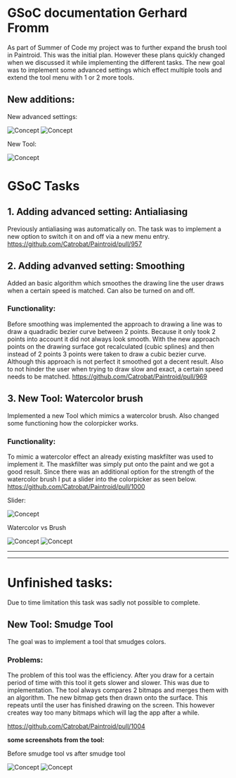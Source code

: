 # GSoC documentation Gerhard Fromm

As part of Summer of Code my project was to further expand the brush tool in Paintroid.
This was the initial plan. However these plans quickly changed when we discussed it while implementing the different tasks.
The new goal was to implement some advanced settings which effect multiple tools and extend the tool menu with 1 or 2 more tools.

## New additions:
New advanced settings: 

![Concept](https://i.imgur.com/SFo5C0B.png)
![Concept](https://i.imgur.com/rUOgVoU.png)

New Tool:

![Concept](https://i.imgur.com/PLrNj4l.png)


# GSoC Tasks

## 1. Adding advanced setting: Antialiasing
Previously antialiasing was automatically on. The task was to 
implement a new option to switch it on and off via a new menu entry.
https://github.com/Catrobat/Paintroid/pull/957

## 2. Adding advanved setting: Smoothing
Added an basic algorithm which smoothes the drawing line the user
draws when a certain speed is matched. Can also be turned on and off.

### Functionality:
Before smoothing was implemented the approach to drawing a line was to draw a quadradic bezier curve
between 2 points. Because it only took 2 points into account it did not always look smooth. With the 
new approach points on the drawing surface got recalculated (cubic splines) and then instead of 2 points
3 points were taken to draw a cubic bezier curve. Although this approach is not perfect it smoothed got
a decent result. Also to not hinder the user when trying to draw slow and exact, a certain speed needs to be matched.
https://github.com/Catrobat/Paintroid/pull/969

## 3. New Tool: Watercolor brush
Implemented a new Tool which mimics a watercolor brush.
Also changed some functioning how the colorpicker works.

### Functionality:
To mimic a watercolor effect an already existing maskfilter was used to implement it.
The maskfilter was simply put onto the paint and we got a good result. Since there was 
an additional option for the strength of the watercolor brush I put a slider into the colorpicker as seen below.
https://github.com/Catrobat/Paintroid/pull/1000

Slider:

![Concept](https://i.imgur.com/M6KAko8.png)

Watercolor vs Brush

![Concept](https://i.imgur.com/Zae42Gc.png)
![Concept](https://i.imgur.com/C7BMc53.png)


------------------------------------------------------------------------------------------------------------------------------------------------------------
------------------------------------------------------------------------------------------------------------------------------------------------------------
# Unfinished tasks:
Due to time limitation this task was sadly not possible to complete.

## New Tool: Smudge Tool
The goal was to implement a tool that smudges colors. 

### Problems: 
The problem of this tool was the efficiency. After you draw for a certain period of time with this tool
it gets slower and slower. This was due to implementation. The tool always compares 2 bitmaps and merges them 
with an algorithm. The new bitmap gets then drawn onto the surface. This repeats until the user has finished drawing on the screen.
This however creates way too many bitmaps which will lag the app after a while.

https://github.com/Catrobat/Paintroid/pull/1004

**some screenshots from the tool:**

Before smudge tool vs after smudge tool

![Concept](https://i.imgur.com/Hr5IvZW.png)
![Concept](https://i.imgur.com/ZbSLbdn.png)


